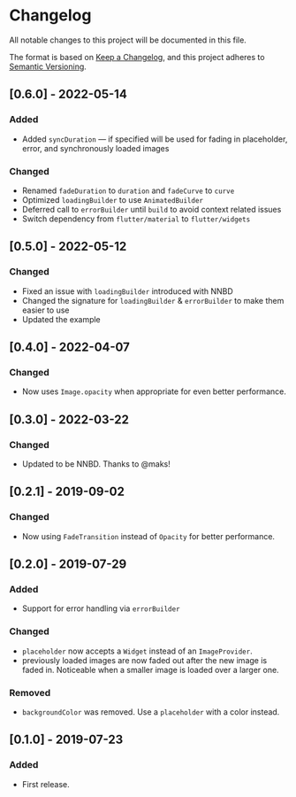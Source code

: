 # Changelog
All notable changes to this project will be documented in this file.

The format is based on [Keep a Changelog](https://keepachangelog.com/en/1.0.0/),
and this project adheres to [Semantic Versioning](https://semver.org/spec/v2.0.0.html).

## [0.6.0] - 2022-05-14
### Added
- Added `syncDuration` — if specified will be used for fading in placeholder, error, and synchronously loaded images

### Changed
- Renamed `fadeDuration` to `duration` and `fadeCurve` to `curve`
- Optimized `loadingBuilder` to use `AnimatedBuilder`
- Deferred call to `errorBuilder` until `build` to avoid context related issues
- Switch dependency from `flutter/material` to `flutter/widgets`

## [0.5.0] - 2022-05-12
### Changed
- Fixed an issue with `loadingBuilder` introduced with NNBD
- Changed the signature for `loadingBuilder` & `errorBuilder` to make them easier to use
- Updated the example

## [0.4.0] - 2022-04-07
### Changed
- Now uses `Image.opacity` when appropriate for even better performance.

## [0.3.0] - 2022-03-22
### Changed
- Updated to be NNBD. Thanks to @maks!

## [0.2.1] - 2019-09-02
### Changed
- Now using `FadeTransition` instead of `Opacity` for better performance.

## [0.2.0] - 2019-07-29
### Added
- Support for error handling via `errorBuilder`

### Changed
- `placeholder` now accepts a `Widget` instead of an `ImageProvider`.
- previously loaded images are now faded out after the new image is faded in. Noticeable when a smaller image is loaded over a larger one.

### Removed
- `backgroundColor` was removed. Use a `placeholder` with a color instead.

## [0.1.0] - 2019-07-23
### Added
- First release.